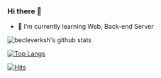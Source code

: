 ### Hi there 👋
- 🌱 I’m currently learning Web, Back-end Server

![becleverksh's github stats](https://github-readme-stats.vercel.app/api?username=becleverksh&show_icons=true&theme=radical)

[![Top Langs](https://github-readme-stats.vercel.app/api/top-langs/?username=becleverksh)](https://github.com/becleverksh)

[![Hits](https://hits.seeyoufarm.com/api/count/incr/badge.svg?url=https%3A%2F%2Fgithub.com%2Fbecleverksh&count_bg=%233DC888&title_bg=%23555555&icon=&icon_color=%23E7E7E7&title=hits&edge_flat=false)](https://hits.seeyoufarm.com)

<!--
**becleverksh/becleverksh** is a ✨ _special_ ✨ repository because its `README.md` (this file) appears on your GitHub profile.

Here are some ideas to get you started:

- 🔭 I’m currently working on ...
- 🌱 I’m currently learning ...
- 👯 I’m looking to collaborate on ...
- 🤔 I’m looking for help with ...
- 💬 Ask me about ...
- 📫 How to reach me: ...
- 😄 Pronouns: ...
- ⚡ Fun fact: ...
-->
